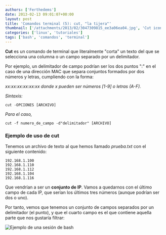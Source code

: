 ```yaml
---
authors: ['Ferthedems']
date: 2013-02-13 09:01:07+00:00
layout: post
title: 'Comandos terminal (5): cut, "la tijera"'
thumbnail: ['/attachments/2013/02/3047309815_ee3a06ea04.jpg', 'Cut icon']
categories: ['linux', 'tutoriales']
tags: ['bash', 'comandos', 'terminal']
---
```


**Cut** es un comando de terminal que literalmente "corta" un texto del que se selecciona una columna o un campo separado por un delimitador.

Por ejemplo, un delimitador de campo podrían ser los dos puntos ":" en el caso de una dirección MAC que separa conjuntos formados por dos números y letras, cumpliendo con la forma:

_xx:xx:xx:xx:xx:xx donde x pueden ser números [1-9] o letras (A-F)._

_Sintaxis:_
    
    cut -OPCIONES [ARCHIVO]

_Para el caso,_
    
    cut -f numero_de_campo -d"delimitador" [ARCHIVO]

### Ejemplo de uso de cut

Tenemos un archivo de texto al que hemos llamado _prueba.txt_ con el siguiente contenido:
    
    192.168.1.100
    192.168.1.110
    192.168.1.112
    192.168.1.104
    192.168.1.116

Que vendrían a ser un **conjunto de IP**. Vamos a quedarnos con el último campo de cada IP, que serían los últimos tres números (aunque podrían ser dos o uno).

Por tanto, vemos que tenemos un conjunto de campos separados por un delimitador (el punto), y que el cuarto campo es el que contiene aquella parte que nos gustaría filtrar:

<img alt="Ejemplo de una sesión de bash" src="/img/placeholder.gif" data-original="/attachments/2013/02/Captura-de-pantalla-de-2013-02-11-133548.png" class="img-responsive img-rounded lazy" style="margin: 0 auto; display: block;">